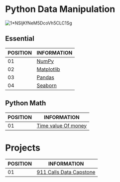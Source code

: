 # Python Data Manipulation

![1*NSljKfNeM5DcoVh5CLC1Sg](https://user-images.githubusercontent.com/33932398/97771876-20e95c80-1b20-11eb-9ad3-606c74005f28.png)

## Essential

POSITION|INFORMATION 
-------- | ---------- 
01       | <a href="https://github.com/ddenerson/py.dataManipulation/tree/master/essential/01-%20NumPy">NumPy<a/>
02       | <a href="https://github.com/ddenerson/py.dataManipulation/tree/master/essential/02-%20Matplotlib">Matplotlib<a/>
03       | <a href="https://github.com/ddenerson/py.dataManipulation/tree/master/essential/03-%20Pandas">Pandas<a/>
04       | <a href="https://github.com/ddenerson/py.dataManipulation/tree/master/essential/04-%20Seaborn">Seaborn

## Python Math

POSITION|INFORMATION 
-------- | ---------- 
01       | <a href="https://github.com/ddenerson/py.dataManipulation/tree/master/py.math/Time%20value%20Of%20money">Time value Of money<a/>

# Projects 

POSITION|INFORMATION 
-------- | ---------- 
01       | <a href="https://github.com/ddenerson/py.dataManipulation/blob/master/projects/01-%20911%20Calls%20Data%20Capstone%20Project.ipynb">911 Calls Data Capstone<a/>
